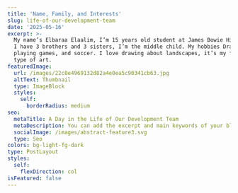 ```yaml
---
title: 'Name, Family, and Interests'
slug: life-of-our-development-team
date: '2025-05-16'
excerpt: >-
  My name’s Elbaraa Elaalim, I’m 15 years old student at James Bowie Highschool.
  I have 3 brothers and 3 sisters, I’m the middle child. My hobbies Drawing,
  playing games, and soccer. I love drawing about landscapes, it’s my favorite
  type of art.
featuredImage:
  url: /images/22c0e4969132d82a4e0ea5c90341cb63.jpg
  altText: Thumbnail
  type: ImageBlock
  styles:
    self:
      borderRadius: medium
seo:
  metaTitle: A Day in the Life of Our Development Team
  metaDescription: You can add the excerpt and main keywords of your blog post here.
  socialImage: /images/abstract-feature3.svg
  type: Seo
colors: bg-light-fg-dark
type: PostLayout
styles:
  self:
    flexDirection: col
isFeatured: false
---
```


